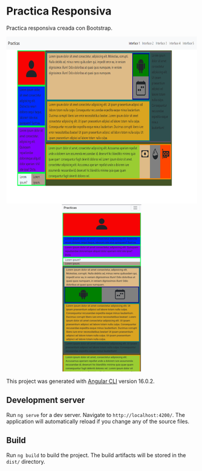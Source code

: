 # Practica Responsiva

Practica responsiva creada con Bootstrap.

<div align="center">
<img src="https://raw.githubusercontent.com/CaballeroSoftDev/practica-responsiva/main/imagenes/Interfaz_5.png"  height="440" >
<img src="https://raw.githubusercontent.com/CaballeroSoftDev/practica-responsiva/main/imagenes/Interfaz%205.jpg"  height="440" >
</div>


This project was generated with [Angular CLI](https://github.com/angular/angular-cli) version 16.0.2.

## Development server

Run `ng serve` for a dev server. Navigate to `http://localhost:4200/`. The application will automatically reload if you change any of the source files.

## Build

Run `ng build` to build the project. The build artifacts will be stored in the `dist/` directory.
